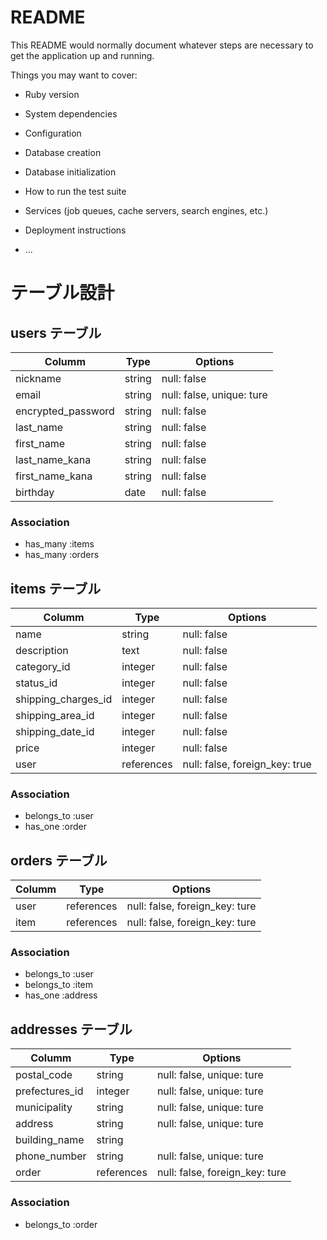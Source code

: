 # README

This README would normally document whatever steps are necessary to get the
application up and running.

Things you may want to cover:

* Ruby version

* System dependencies

* Configuration

* Database creation

* Database initialization

* How to run the test suite

* Services (job queues, cache servers, search engines, etc.)

* Deployment instructions

* ...

# テーブル設計

## users テーブル

| Columm             | Type    | Options                   |
| ------------------ | ------- | ------------------------- |
| nickname           | string  | null: false               |
| email              | string  | null: false, unique: ture |
| encrypted_password | string  | null: false               |
| last_name          | string  | null: false               |
| first_name         | string  | null: false               |
| last_name_kana     | string  | null: false               |
| first_name_kana    | string  | null: false               |
| birthday           | date    | null: false               |

### Association

- has_many :items
- has_many :orders

## items テーブル

| Columm              | Type       | Options                        |
| ------------------- | ---------- | ------------------------------ |
| name                | string     | null: false                    |
| description         | text       | null: false                    |
| category_id         | integer    | null: false                    |
| status_id           | integer    | null: false                    |
| shipping_charges_id | integer    | null: false                    |
| shipping_area_id    | integer    | null: false                    |
| shipping_date_id    | integer    | null: false                    |
| price               | integer    | null: false                    |
| user                | references | null: false, foreign_key: true |

### Association

- belongs_to :user
- has_one :order

## orders テーブル

| Columm        | Type       | Options                        |
| ------------- | ---------- | ------------------------------ |
| user          | references | null: false, foreign_key: ture |
| item          | references | null: false, foreign_key: ture |

### Association

- belongs_to :user
- belongs_to :item
- has_one :address

## addresses テーブル

| Columm         | Type       | Options                        |
| -------------- | ---------- | ------------------------------ |
| postal_code    | string     | null: false, unique: ture      |
| prefectures_id | integer    | null: false, unique: ture      |
| municipality   | string     | null: false, unique: ture      |
| address        | string     | null: false, unique: ture      |
| building_name  | string     |                                |
| phone_number   | string     | null: false, unique: ture      |
| order          | references | null: false, foreign_key: ture |

### Association

- belongs_to :order
